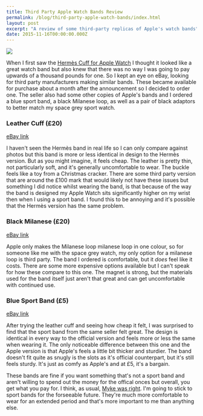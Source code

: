 ```yaml
---
title: Third Party Apple Watch Bands Review
permalink: /blog/third-party-apple-watch-bands/index.html
layout: post
excerpt: "A review of some third-party replicas of Apple's watch bands"
date: 2015-11-16T00:00:00.000Z
---
```


![](http://rmlewisuk.s3.amazonaws.com/apple-watch-bands.jpg)

When I first saw the [Hermès Cuff for Apple Watch](http://www.apple.com/pr/library/2015/09/09Apple-and-Herm-s-Unveil-the-Apple-Watch-Herm-s-Collection.html) I thought it looked like a great watch band but also knew that there was no way I was going to pay upwards of a thousand pounds for one. So I kept an eye on eBay, looking for third party manufacturers making similar bands. These became available for purchase about a month after the announcement so I decided to order one. The seller also had some other copies of Apple's bands and I ordered a blue sport band, a black Milanese loop, as well as a pair of black adaptors to better match my space grey sport watch.

### Leather Cuff (£20)

[eBay link](http://www.ebay.co.uk/itm/301765700770?_trksid=p2057872.m2749.l2649&var=600584661853&ssPageName=STRK%3AMEBIDX%3AIT)

I haven't seen the Hermès band in real life so I can only compare against photos but this band is more or less identical in design to the Hermès version. But as you might imagine, it feels cheap. The leather is pretty thin, not particularly soft, and it's generally uncomfortable to wear. The buckle feels like a toy from a Christmas cracker. There are some third party version that are around the £100 mark that would likely not have these issues but something I did notice whilst wearing the band, is that because of the way the band is designed my Apple Watch sits significantly higher on my wrist then when I using a sport band. I found this to be annoying and it's possible that the Hermès version has the same problem.

### Black Milanese (£20)

[eBay link](http://www.ebay.co.uk/itm/301743856877?_trksid=p2057872.m2749.l2649&var=600570788016&ssPageName=STRK%3AMEBIDX%3AIT)

Apple only makes the Milanese loop milanese loop in one colour, so for someone like me with the space grey watch, my only option for a milanese loop is third party. The band I ordered is comfortable, but it *does* feel like it costs. There are some more expensive options available but I can't speak for how these compare to this one. The magnet is strong, but the materials used for the band itself just aren't that great and can get uncomfortable with continued use.

### Blue Sport Band (£5)

[eBay link](http://www.ebay.co.uk/itm/301743860511?_trksid=p2057872.m2749.l2649&var=600570790558&ssPageName=STRK%3AMEBIDX%3AIT)

After trying the leather cuff and seeing how cheap it felt, I was surprised to find that the sport band from the same seller felt great. The design is identical in every way to the official version and feels more or less the same when wearing it. The only noticeable difference between this one and the Apple version is that Apple's feels a little bit thicker and sturdier. The band doesn't fit quite as snugly is the slots as it's official counterpart, but it's still feels sturdy. It's just as comfy as Apple's and at £5, it's a bargain.

These bands are fine if you want something that's not a sport band and aren't willing to spend out the money for the offical onces but overall, you get what you pay for. I think, as usual, [Myke was right](http://www.relay.fm/upgrade/56). I'm going to stick to sport bands for the forseeable future. They're much more comfortable to wear for an extended period and that's more important to me than anything else.